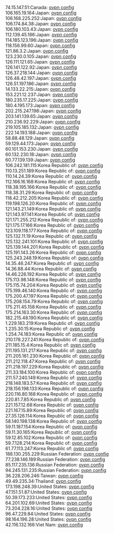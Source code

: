 74.15.147.51:Canada: [ovpn config](vpn/74_15_147_51.ovpn)  
106.165.19.164:Japan: [ovpn config](vpn/106_165_19_164.ovpn)  
106.168.225.252:Japan: [ovpn config](vpn/106_168_225_252.ovpn)  
106.174.84.38:Japan: [ovpn config](vpn/106_174_84_38.ovpn)  
106.180.103.43:Japan: [ovpn config](vpn/106_180_103_43.ovpn)  
112.139.45.186:Japan: [ovpn config](vpn/112_139_45_186.ovpn)  
114.185.123.196:Japan: [ovpn config](vpn/114_185_123_196.ovpn)  
118.156.99.60:Japan: [ovpn config](vpn/118_156_99_60.ovpn)  
121.86.3.2:Japan: [ovpn config](vpn/121_86_3_2.ovpn)  
123.230.0.105:Japan: [ovpn config](vpn/123_230_0_105.ovpn)  
126.111.121.65:Japan: [ovpn config](vpn/126_111_121_65.ovpn)  
126.141.122.92:Japan: [ovpn config](vpn/126_141_122_92.ovpn)  
126.37.218.144:Japan: [ovpn config](vpn/126_37_218_144.ovpn)  
126.48.42.197:Japan: [ovpn config](vpn/126_48_42_197.ovpn)  
126.51.197.186:Japan: [ovpn config](vpn/126_51_197_186.ovpn)  
14.133.22.215:Japan: [ovpn config](vpn/14_133_22_215.ovpn)  
153.221.12.237:Japan: [ovpn config](vpn/153_221_12_237.ovpn)  
180.235.17.225:Japan: [ovpn config](vpn/180_235_17_225.ovpn)  
180.4.195.173:Japan: [ovpn config](vpn/180_4_195_173.ovpn)  
202.215.247.198:Japan: [ovpn config](vpn/202_215_247_198.ovpn)  
203.141.139.65:Japan: [ovpn config](vpn/203_141_139_65.ovpn)  
210.236.92.229:Japan: [ovpn config](vpn/210_236_92_229.ovpn)  
219.105.185.132:Japan: [ovpn config](vpn/219_105_185_132.ovpn)  
222.14.193.188:Japan: [ovpn config](vpn/222_14_193_188.ovpn)  
58.88.48.129:Japan: [ovpn config](vpn/58_88_48_129.ovpn)  
59.129.44.173:Japan: [ovpn config](vpn/59_129_44_173.ovpn)  
60.101.153.230:Japan: [ovpn config](vpn/60_101_153_230.ovpn)  
60.132.230.18:Japan: [ovpn config](vpn/60_132_230_18.ovpn)  
60.77.139.139:Japan: [ovpn config](vpn/60_77_139_139.ovpn)  
106.242.181.115:Korea Republic of: [ovpn config](vpn/106_242_181_115.ovpn)  
110.13.251.189:Korea Republic of: [ovpn config](vpn/110_13_251_189.ovpn)  
110.14.24.39:Korea Republic of: [ovpn config](vpn/110_14_24_39.ovpn)  
112.166.16.168:Korea Republic of: [ovpn config](vpn/112_166_16_168.ovpn)  
118.38.195.166:Korea Republic of: [ovpn config](vpn/118_38_195_166.ovpn)  
118.38.31.29:Korea Republic of: [ovpn config](vpn/118_38_31_29.ovpn)  
118.42.212.205:Korea Republic of: [ovpn config](vpn/118_42_212_205.ovpn)  
119.198.126.20:Korea Republic of: [ovpn config](vpn/119_198_126_20.ovpn)  
121.143.21.149:Korea Republic of: [ovpn config](vpn/121_143_21_149.ovpn)  
121.143.97.141:Korea Republic of: [ovpn config](vpn/121_143_97_141.ovpn)  
121.171.255.212:Korea Republic of: [ovpn config](vpn/121_171_255_212.ovpn)  
121.175.17.166:Korea Republic of: [ovpn config](vpn/121_175_17_166.ovpn)  
123.109.118.177:Korea Republic of: [ovpn config](vpn/123_109_118_177.ovpn)  
125.132.11.19:Korea Republic of: [ovpn config](vpn/125_132_11_19.ovpn)  
125.132.241.101:Korea Republic of: [ovpn config](vpn/125_132_241_101.ovpn)  
125.139.144.201:Korea Republic of: [ovpn config](vpn/125_139_144_201.ovpn)  
125.191.143.26:Korea Republic of: [ovpn config](vpn/125_191_143_26.ovpn)  
125.243.248.19:Korea Republic of: [ovpn config](vpn/125_243_248_19.ovpn)  
14.35.46.247:Korea Republic of: [ovpn config](vpn/14_35_46_247.ovpn)  
14.36.88.44:Korea Republic of: [ovpn config](vpn/14_36_88_44.ovpn)  
14.46.226.192:Korea Republic of: [ovpn config](vpn/14_46_226_192.ovpn)  
175.113.98.148:Korea Republic of: [ovpn config](vpn/175_113_98_148.ovpn)  
175.115.74.204:Korea Republic of: [ovpn config](vpn/175_115_74_204.ovpn)  
175.199.46.140:Korea Republic of: [ovpn config](vpn/175_199_46_140.ovpn)  
175.200.47.197:Korea Republic of: [ovpn config](vpn/175_200_47_197.ovpn)  
175.208.154.79:Korea Republic of: [ovpn config](vpn/175_208_154_79.ovpn)  
175.211.45.158:Korea Republic of: [ovpn config](vpn/175_211_45_158.ovpn)  
175.214.163.30:Korea Republic of: [ovpn config](vpn/175_214_163_30.ovpn)  
182.215.48.190:Korea Republic of: [ovpn config](vpn/182_215_48_190.ovpn)  
1.229.183.219:Korea Republic of: [ovpn config](vpn/1_229_183_219.ovpn)  
1.235.30.15:Korea Republic of: [ovpn config](vpn/1_235_30_15.ovpn)  
1.254.74.183:Korea Republic of: [ovpn config](vpn/1_254_74_183.ovpn)  
210.178.227.241:Korea Republic of: [ovpn config](vpn/210_178_227_241.ovpn)  
211.185.15.4:Korea Republic of: [ovpn config](vpn/211_185_15_4.ovpn)  
211.195.131.217:Korea Republic of: [ovpn config](vpn/211_195_131_217.ovpn)  
211.205.161.230:Korea Republic of: [ovpn config](vpn/211_205_161_230.ovpn)  
211.212.118.47:Korea Republic of: [ovpn config](vpn/211_212_118_47.ovpn)  
211.218.197.229:Korea Republic of: [ovpn config](vpn/211_218_197_229.ovpn)  
211.33.184.100:Korea Republic of: [ovpn config](vpn/211_33_184_100.ovpn)  
211.57.240.149:Korea Republic of: [ovpn config](vpn/211_57_240_149.ovpn)  
218.148.183.57:Korea Republic of: [ovpn config](vpn/218_148_183_57.ovpn)  
218.156.198.133:Korea Republic of: [ovpn config](vpn/218_156_198_133.ovpn)  
220.116.80.168:Korea Republic of: [ovpn config](vpn/220_116_80_168.ovpn)  
220.81.7.85:Korea Republic of: [ovpn config](vpn/220_81_7_85.ovpn)  
221.157.12.68:Korea Republic of: [ovpn config](vpn/221_157_12_68.ovpn)  
221.167.15.89:Korea Republic of: [ovpn config](vpn/221_167_15_89.ovpn)  
27.35.126.114:Korea Republic of: [ovpn config](vpn/27_35_126_114.ovpn)  
58.140.198.138:Korea Republic of: [ovpn config](vpn/58_140_198_138.ovpn)  
59.11.187.154:Korea Republic of: [ovpn config](vpn/59_11_187_154.ovpn)  
59.11.30.165:Korea Republic of: [ovpn config](vpn/59_11_30_165.ovpn)  
59.12.85.102:Korea Republic of: [ovpn config](vpn/59_12_85_102.ovpn)  
59.7.128.214:Korea Republic of: [ovpn config](vpn/59_7_128_214.ovpn)  
61.77.113.247:Korea Republic of: [ovpn config](vpn/61_77_113_247.ovpn)  
188.130.255.229:Russian Federation: [ovpn config](vpn/188_130_255_229.ovpn)  
77.238.146.189:Russian Federation: [ovpn config](vpn/77_238_146_189.ovpn)  
85.117.235.136:Russian Federation: [ovpn config](vpn/85_117_235_136.ovpn)  
94.245.131.235:Russian Federation: [ovpn config](vpn/94_245_131_235.ovpn)  
36.228.206.246:Taiwan: [ovpn config](vpn/36_228_206_246.ovpn)  
49.49.235.34:Thailand: [ovpn config](vpn/49_49_235_34.ovpn)  
173.198.248.39:United States: [ovpn config](vpn/173_198_248_39.ovpn)  
47.151.51.87:United States: [ovpn config](vpn/47_151_51_87.ovpn)  
50.39.173.233:United States: [ovpn config](vpn/50_39_173_233.ovpn)  
64.201.102.69:United States: [ovpn config](vpn/64_201_102_69.ovpn)  
73.204.228.16:United States: [ovpn config](vpn/73_204_228_16.ovpn)  
96.47.229.84:United States: [ovpn config](vpn/96_47_229_84.ovpn)  
98.164.196.28:United States: [ovpn config](vpn/98_164_196_28.ovpn)  
42.116.132.166:Viet Nam: [ovpn config](vpn/42_116_132_166.ovpn)  

